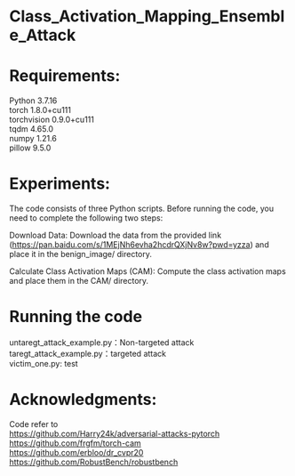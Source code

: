 # Class_Activation_Mapping_Ensemble_Attack

# Requirements:
Python 3.7.16     
torch 1.8.0+cu111  
torchvision 0.9.0+cu111    
tqdm 4.65.0    
numpy 1.21.6     
pillow 9.5.0     
# Experiments:
The code consists of three Python scripts. Before running the code, you need to complete the following two steps:     

Download Data: Download the data from the provided link (https://pan.baidu.com/s/1MEjNh6evha2hcdrQXjNv8w?pwd=yzza) and place it in the benign_image/ directory.    

Calculate Class Activation Maps (CAM): Compute the class activation maps and place them in the CAM/ directory.    

# Running the code

untaregt_attack_example.py：Non-targeted attack     
taregt_attack_example.py：targeted attack     
victim_one.py: test    

# Acknowledgments:  
Code refer to     
https://github.com/Harry24k/adversarial-attacks-pytorch    
https://github.com/frgfm/torch-cam    
https://github.com/erbloo/dr_cvpr20    
https://github.com/RobustBench/robustbench
